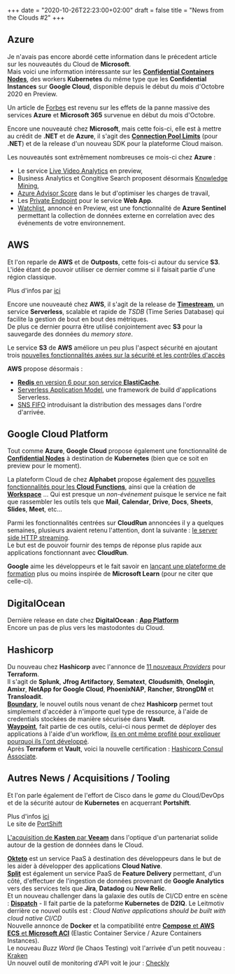 +++
date = "2020-10-26T22:23:00+02:00"
draft = false
title = "News from the Clouds #2"
+++

## Azure
Je n'avais pas encore abordé cette information dans le précedent article sur les nouveautés du Cloud de **Microsoft**.  
Mais voici une information intéressante sur les **[Confidential Containers Nodes](https://techcommunity.microsoft.com/t5/microsoft-security-and/confidential-containers-nodes-now-supported-on-azure-kubernetes/ba-p/1726992)**, des workers **Kubernetes** du même type que les **Confidential Instances** sur **Google Cloud**, disponible depuis le début du mois d'Octobre 2020 en Preview.  

Un article de [Forbes](https://www.forbes.fr/technologie/microsoft-365-les-causes-de-la-coupure-massive/) est revenu sur les effets de la panne massive des services **Azure** et **Microsoft 365** survenue en début du mois d'Octobre.  

Encore une nouveauté chez **Microsoft**, mais cette fois-ci, elle est à mettre au crédit de **.NET** et de **Azure**, il s'agit des **[Connection Pool Limits](https://devblogs.microsoft.com/azure-sdk/net-framework-connection-pool-limits/)** (pour **.NET**) et de la release d'un nouveau SDK pour la plateforme Cloud maison.  

Les nouveautés sont extrêmement nombreuses ce mois-ci chez **Azure** :  
- Le service [Live Video Analytics](https://azure.microsoft.com/fr-fr/blog/azure-introduces-new-capabilities-for-live-video-analytics/) en preview,  
- Business Analytics et Congitive Search proposent désormais [Knowledge Mining](https://azure.microsoft.com/fr-fr/blog/deliver-ai-powered-application-search-with-azure-cognitive-search-and-ba-insight/),  
- [Azure Advisor Score](https://azure.microsoft.com/fr-fr/blog/optimize-your-azure-workloads-with-azure-advisor-score/) dans le but d'optimiser les charges de travail,  
- Les [Private Endpoint](https://azure.github.io/AppService/2020/10/06/private-endpoint-app-service-ga.html) pour le service **Web App**.  
- [Watchlist](https://techcommunity.microsoft.com/t5/azure-sentinel/what-s-new-watchlist-is-now-in-public-preview/ba-p/1765887), annoncé en Preview, est une fonctionnalité de **Azure Sentinel** permettant la collection de données externe en correlation avec des événements de votre environnement.  


## AWS
Et l'on reparle de **AWS** et de **Outposts**, cette fois-ci autour du service **S3**. L'idée étant de pouvoir utiliser ce dernier comme si il faisait partie d'une région classique.  

Plus d'infos par [ici](https://www.zdnet.com/article/aws-makes-s3-on-outposts-available-for-use-just-like-in-the-cloud/)  

Encore une nouveauté chez **AWS**, il s'agit de la release de **[Timestream](https://aws.amazon.com/fr/blogs/aws/store-and-access-time-series-data-at-any-scale-with-amazon-timestream-now-generally-available/?utm_source=feedburner&utm_medium=feed&utm_campaign=Feed%3A+AmazonWebServicesBlog+%28Amazon+Web+Services+Blog%29)**, un service **Serverless**, scalable et rapide de *TSDB* (Time Series Database) qui facilite la gestion de bout en bout des métriques.  
De plus ce dernier pourra être utilisé conjointement avec **S3** pour la sauvegarde des données du *memory store*.  

Le service **S3** de **AWS** améliore un peu plus l'aspect sécurité en ajoutant trois [nouvelles fonctionnalités axées sur la sécurité et les contrôles d'accès](https://aws.amazon.com/fr/blogs/aws/amazon-s3-update-three-new-security-access-control-features/?utm_source=feedburner&utm_medium=feed&utm_campaign=Feed%3A+AmazonWebServicesBlog+%28Amazon+Web+Services+Blog%29) 

**AWS** propose désormais :  
- [**Redis** en version 6 pour son service **ElastiCache**](https://aws.amazon.com/fr/blogs/aws/new-redis-6-compatibility-for-amazon-elasticache/?utm_source=feedburner&utm_medium=feed&utm_campaign=Feed%3A+AmazonWebServicesBlog+%28Amazon+Web+Services+Blog%29).  
- [Serverless Application Model](https://aws.amazon.com/fr/serverless/sam/?ref=https://play.google.com/store/apps/details?id=io.sundeep.android&hl=en), une framework de build d'applications Serverless.  
- [SNS FIFO](http://feedproxy.google.com/~r/AmazonWebServicesBlog/~3/DtUO6Dghcd0/) introduisant la distribution des messages dans l'ordre d'arrivée.  


## Google Cloud Platform
Tout comme **Azure**, **Google Cloud** propose également une fonctionnalité de **[Confidential Nodes](https://cloud.google.com/blog/products/identity-security/confidential-gke-nodes-now-available)** à destination de **Kubernetes** (bien que ce soit en preview pour le moment).  

La plateform Cloud de chez **Alphabet** propose également des [nouvelles fonctionnalités pour les **Cloud Functions**](https://cloud.google.com/blog/products/serverless/a-roundup-of-cloud-functions-enhancements), ainsi que la création de [**Workspace**](https://cloud.google.com/blog/products/workspace/introducing-google-workspace) ... Qui est presque un *non-événement* puisque le service ne fait que rassembler les outils tels que **Mail**, **Calendar**, **Drive**, **Docs**, **Sheets**, **Slides**, **Meet**, etc...  

Parmi les fonctionnalités centrées sur **CloudRun** annoncées il y a quelques semaines, plusieurs avaient retenu l'attention, dont la suivante : [le server side HTTP streaming](https://cloud.google.com/blog/products/serverless/cloud-run-now-supports-http-grpc-server-streaming).  
Le but est de pouvoir fournir des temps de réponse plus rapide aux applications fonctionnant avec **CloudRun**. 

**Google** aime les développeurs et le fait savoir en [lançant une plateforme de formation](https://developers.google.com/learn) plus ou moins inspirée de **Microsoft Learn** (pour ne citer que celle-ci).


## DigitalOcean
Dernière release en date chez **DigitalOcean** : [**App Platform**](https://www.digitalocean.com/press/releases/digitalocean-launches-app-platform/)  
Encore un pas de plus vers les mastodontes du Cloud.


## Hashicorp

Du nouveau chez **Hashicorp** avec l'annonce de [11 nouveaux *Providers*](https://www.hashicorp.com/blog/announcing-11-verified-providers-for-terraform) pour **Terraform**.  
Il s'agit de **Splunk**, **Jfrog Artifactory**, **Sematext**, **Cloudsmith**, **Onelogin**, **Amixr**, **NetApp for Google Cloud**, **PhoenixNAP**, **Rancher**, **StrongDM** et **Transloadit**.  
[**Boundary**](https://www.boundaryproject.io/), le nouvel outils nous venant de chez **Hashicorp** permet tout simplement d'accéder à n'importe quel type de ressource, à l'aide de credentials stockées de manière sécurisée dans **Vault**.  
[**Waypoint**](https://www.waypointproject.io/), fait partie de ces outils, celui-ci nous permet de déployer des applications à l'aide d'un workflow, [ils en ont même profité pour expliquer pourquoi ils l'ont développé](https://www.hashicorp.com/blog/why-we-built-hashicorp-boundary).  
Après **Terraform** et **Vault**, voici la nouvelle certification : [Hashicorp Consul Associate](https://www.hashicorp.com/blog/announcing-consul-cloud-engineering-certification-for-network-automation).  

## Autres News / Acquisitions / Tooling

Et l'on parle également de l'effort de Cisco dans le *game* du Cloud/DevOps et de la sécurité autour de **Kubernetes** en acquerrant **Portshift**.  

Plus d'infos [ici](https://techcrunch.com/2020/10/01/cisco-acquires-portshift-to-raise-its-game-in-devops-and-kubernetes-security/?guce_referrer=YW5kcm9pZC1hcHA6Ly9jb20uZ29vZ2xlLmFuZHJvaWQuZ29vZ2xlcXVpY2tzZWFyY2hib3gv&guce_referrer_sig=AQAAAE81fYW2iVejMzc7iBKldtyT-tnI_-xd7XfkHeIVVrh2zPLz_SIhCA4Jqh0Xc2vt2zox1ETfgMLhnwtd5tth6E3Su3xfSf7LaAfatTpAZ4w4dTts4rV7bwCAhSlK9E45DF_PIlscdUSZNc21RO1wMbH9VEcfwI6CmtGg11rCv8Mf&guccounter=2)  
Le site de [PortShift](https://www.portshift.io/)  

[L'acquisition de **Kasten** par **Veeam**](https://www.google.com/search?q=google+traduction&oq=google+tr&aqs=chrome.1.69i57j69i59j35i39j0l3j69i60l2.3655j0j1&sourceid=chrome&ie=UTF-8) dans l'optique d'un partenariat solide autour de la gestion de données dans le Cloud.   
 
[**Okteto**](https://okteto.com/) est un service PaaS à destination des développeurs dans le but de les aider à développer des applications **Cloud Native**.  
[**Split**](https://split.io/) est également un service PaaS de **Feature Delivery** permettant, d'un côté, d'effectuer de l'ingestion de données provenant de **Google Analytics** vers des services tels que **Jira**, **Datadog** ou **New Relic**.  
Et un nouveau challenger dans la galaxie des outils de CI/CD entre en scène : [**Dispatch**](https://d2iq.com/products/dispatch) - Il fait partie de la pateforme **Kubernetes** de **D2IQ**. Le Leitmotiv derrière ce nouvel outils est : *Cloud Native applications should be built with cloud native CI/CD*  
Nouvelle annonce de **Docker** et la compatibilité entre [**Compose** et **AWS ECS** et **Microsoft ACI**](https://www.infoq.com/news/2020/10/docker-announces-compose-ecs-aci/) (Elastic Container Service / Azure Containers Instances).  
Le nouveau *Buzz Word* (le Chaos Testing) voit l'arrivée d'un petit nouveau : [Kraken](https://www.openshift.com/blog/introduction-to-kraken-a-chaos-tool-for-openshift/kubernetes)  
Un nouvel outil de monitoring d'API voit le jour : [Checkly](https://www.checklyhq.com/?ref=https://play.google.com/store/apps/details?id=io.sundeep.android&hl=en)  
